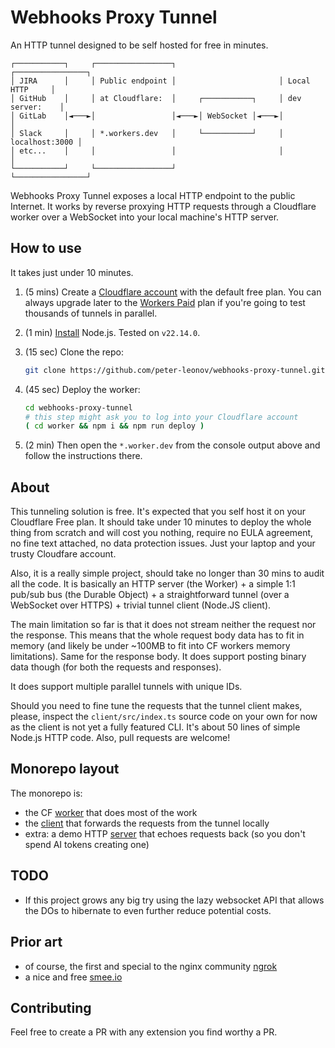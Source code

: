 # Webhooks Proxy Tunnel

An HTTP tunnel designed to be self hosted for free in minutes.

```console
┌───────────┐     ┌─────────────────┐                       ┌────────────────┐
│ JIRA      │     │ Public endpoint │                       │ Local HTTP     │
│ GitHub    │     │ at Cloudflare:  │     ┌───────────┐     │ dev server:    │
│ GitLab    │◄───►│                 │◄───►│ WebSocket │◄───►│                │
│ Slack     │     │ *.workers.dev   │     └───────────┘     │ localhost:3000 │
│ etc...    │     │                 │                       │                │
└───────────┘     └─────────────────┘                       └────────────────┘
```

Webhooks Proxy Tunnel exposes a local HTTP endpoint to the public Internet. It works by reverse proxying HTTP requests through a Cloudflare worker over a WebSocket into your local machine's HTTP server.

## How to use

It takes just under 10 minutes.

1. (5 mins) Create a [Cloudflare account](https://www.cloudflare.com/) with the default free plan. You can always upgrade later to the [Workers Paid](https://developers.cloudflare.com/workers/platform/pricing/) plan if you're going to test thousands of tunnels in parallel.

1. (1 min) [Install](https://nodejs.org/en/download) Node.js. Tested on `v22.14.0`.

1. (15 sec) Clone the repo:

    ```bash
    git clone https://github.com/peter-leonov/webhooks-proxy-tunnel.git
    ```

1. (45 sec) Deploy the worker:

    ```bash
    cd webhooks-proxy-tunnel
    # this step might ask you to log into your Cloudflare account
    ( cd worker && npm i && npm run deploy )
    ```

1. (2 min) Then open the `*.worker.dev` from the console output above and follow the instructions there.

## About

This tunneling solution is free. It's expected that you self host it on your Cloudflare Free plan. It should take under 10 minutes to deploy the whole thing from scratch and will cost you nothing, require no EULA agreement, no fine text attached, no data protection issues. Just your laptop and your trusty Cloudfare account.

Also, it is a really simple project, should take no longer than 30 mins to audit all the code. It is basically an HTTP server (the Worker) + a simple 1:1 pub/sub bus (the Durable Object) + a straightforward tunnel (over a WebSocket over HTTPS) + trivial tunnel client (Node.JS client).

The main limitation so far is that it does not stream neither the request nor the response. This means that the whole request body data has to fit in memory (and likely be under ~100MB to fit into CF workers memory limitations). Same for the response body. It does support posting binary data though (for both the requests and responses).

It does support multiple parallel tunnels with unique IDs.

Should you need to fine tune the requests that the tunnel client makes, please, inspect the `client/src/index.ts` source code on your own for now as the client is not yet a fully featured CLI. It's about 50 lines of simple Node.js HTTP code. Also, pull requests are welcome!

## Monorepo layout

The monorepo is:

* the CF [worker](./worker#readme) that does most of the work
* the [client](./client#readme) that forwards the requests from the tunnel locally
* extra: a demo HTTP [server](./server#readme) that echoes requests back (so you don't spend AI tokens creating one)

## TODO

* If this project grows any big try using the lazy websocket API that allows the DOs to hibernate to even further reduce potential costs.

## Prior art

* of course, the first and special to the nginx community [ngrok](https://ngrok.com)
* a nice and free [smee.io](https://smee.io)

## Contributing

Feel free to create a PR with any extension you find worthy a PR.
